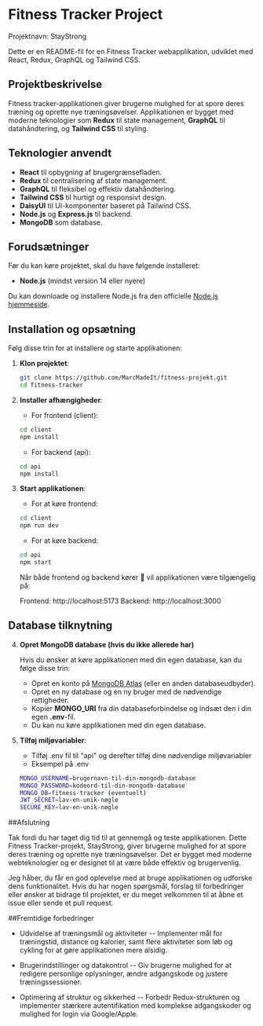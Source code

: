 # Fitness Tracker Project

Projektnavn: StayStrong 

Dette er en README-fil for en Fitness Tracker webapplikation, udviklet med React, Redux, GraphQL og Tailwind CSS.

## Projektbeskrivelse

Fitness tracker-applikationen giver brugerne mulighed for at spore deres træning og oprette nye træningsøvelser. Applikationen er bygget med moderne teknologier som **Redux** til state management, **GraphQL** til datahåndtering, og **Tailwind CSS** til styling.

## Teknologier anvendt

- **React** til opbygning af brugergrænsefladen.
- **Redux** til centralisering af state management.
- **GraphQL** til fleksibel og effektiv datahåndtering.
- **Tailwind CSS** til hurtigt og responsivt design.
- **DaisyUI** til UI-komponenter baseret på Tailwind CSS.
- **Node.js** og **Express.js** til backend.
- **MongoDB** som database.

## Forudsætninger

Før du kan køre projektet, skal du have følgende installeret:

- **Node.js** (mindst version 14 eller nyere)

Du kan downloade og installere Node.js fra den officielle [Node.js hjemmeside](https://nodejs.org/).

## Installation og opsætning

Følg disse trin for at installere og starte applikationen:

1. **Klon projektet**:
   ```bash
   git clone https://github.com/MarcMadeIt/fitness-projekt.git
   cd fitness-tracker
   ```

2. **Installer afhængigheder**:
   - For frontend (client):
   ```bash
   cd client
   npm install
   ```
   - For backend (api):
   ```bash
   cd api
   npm install
   ```

3. **Start applikationen**:
   - For at køre frontend:
   ```bash
   cd client
   npm run dev
   ```
   - For at køre backend:
   ```bash
   cd api
   npm start
   ```


   Når både frontend og backend kører 🥉 vil applikationen være tilgængelig på:


   Frontend: http://localhost:5173
   Backend: http://localhost:3000

   

## Database tilknytning

4. **Opret MongoDB database (hvis du ikke allerede har)**

   Hvis du ønsker at køre applikationen med din egen database, kan du følge disse trin:

      - Opret en konto på [MongoDB Atlas](https://www.mongodb.com/cloud/atlas) (eller en anden databaseudbyder).
      - Opret en ny database og en ny bruger med de nødvendige rettigheder.
      - Kopier **MONGO_URI** fra din databaseforbindelse og indsæt den i din egen **.env**-fil.
      - Du kan nu køre applikationen med din egen database.
   

6. **Tilføj miljøvariabler**:
   - Tilføj .env fil til "api" og derefter tilføj dine nødvendige miljøvariabler 
   - Eksempel på .env
   ```bash
   MONGO_USERNAME=brugernavn-til-din-mongodb-database
   MONGO_PASSWORD=kodeord-til-din-mongodb-database
   MONGO_DB=fitness-tracker (eventuelt)
   JWT_SECRET=lav-en-unik-nøgle
   SECURE_KEY=lav-en-unik-nøgle
   ```



##Afslutning

Tak fordi du har taget dig tid til at gennemgå og teste applikationen. Dette Fitness Tracker-projekt, StayStrong, giver brugerne mulighed for at spore deres træning og oprette nye træningsøvelser. Det er bygget med moderne webteknologier og er designet til at være både effektiv og brugervenlig.

Jeg håber, du får en god oplevelse med at bruge applikationen og udforske dens funktionalitet. Hvis du har nogen spørgsmål, forslag til forbedringer eller ønsker at bidrage til projektet, er du meget velkommen til at åbne et issue eller sende et pull request.

##Fremtidige forbedringer

- Udvidelse af træningsmål og aktiviteter
-- Implementer mål for træningstid, distance og kalorier, samt flere aktiviteter som løb og cykling for at gøre applikationen mere alsidig.

- Brugerindstillinger og datakontrol
-- Giv brugerne mulighed for at redigere personlige oplysninger, ændre adgangskode og justere træningssessioner.

- Optimering af struktur og sikkerhed
-- Forbedr Redux-strukturen og implementer stærkere autentifikation med komplekse adgangskoder og mulighed for login via Google/Apple.
  

